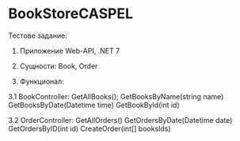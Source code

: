# BookStoreCASPEL

Тестове задание:
1. Приложение Web-API, .NET 7

2. Сущности: Book, Order

3. Функционал:

  3.1 BookController: 
    GetAllBooks();
    GetBooksByName(string name)
    GetBooksByDate(Datetime time)
    GetBookById(int id)
    
  3.2 OrderController:
    GetAllOrders()
    GetOrdersByDate(Datetime date)
    GetOrdersByID(int id)
    CreateOrder(int[] booksIds)
